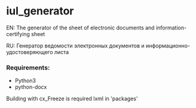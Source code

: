 # iul_generator
EN: The generator of the sheet of electronic documents and information-certifying sheet

RU: Генератор ведомости электронных документов и информационно-удостоверяющего листа

### Requirements:
- Python3
- python-docx

Building with cx_Freeze is required lxml in 'packages'
